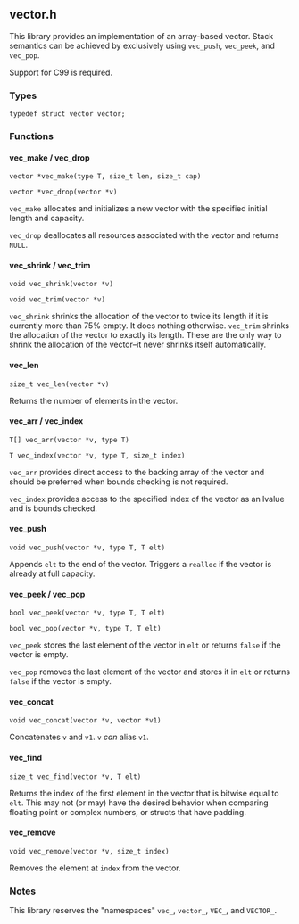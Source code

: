 ## vector.h
This library provides an implementation of an array-based vector. Stack
semantics can be achieved by exclusively using `vec_push`, `vec_peek`, and
`vec_pop`.

Support for C99 is required.

### Types
```
typedef struct vector vector;
```

### Functions
#### vec_make / vec_drop
```
vector *vec_make(type T, size_t len, size_t cap)

vector *vec_drop(vector *v)
```
`vec_make` allocates and initializes a new vector with the specified initial
length and capacity.

`vec_drop` deallocates all resources associated with the vector and returns
`NULL`.

#### vec_shrink / vec_trim
```
void vec_shrink(vector *v)

void vec_trim(vector *v)
```
`vec_shrink` shrinks the allocation of the vector to twice its length if it is
currently more than 75% empty. It does nothing otherwise. `vec_trim` shrinks
the allocation of the vector to exactly its length. These are the only way to
shrink the allocation of the vector–it never shrinks itself automatically.

#### vec_len
```
size_t vec_len(vector *v)
```
Returns the number of elements in the vector.

#### vec_arr / vec_index
```
T[] vec_arr(vector *v, type T)

T vec_index(vector *v, type T, size_t index)
```
`vec_arr` provides direct access to the backing array of the vector and should
be preferred when bounds checking is not required.

`vec_index` provides access to the specified index of the vector as an lvalue
and is bounds checked.

#### vec_push
```
void vec_push(vector *v, type T, T elt)
```
Appends `elt` to the end of the vector. Triggers a `realloc` if the vector is
already at full capacity.

#### vec_peek / vec_pop
```
bool vec_peek(vector *v, type T, T elt)

bool vec_pop(vector *v, type T, T elt)
```
`vec_peek` stores the last element of the vector in `elt` or returns `false` if
the vector is empty.

`vec_pop` removes the last element of the vector and stores it in `elt` or
returns `false` if the vector is empty.

#### vec_concat
```
void vec_concat(vector *v, vector *v1)
```
Concatenates `v` and `v1`. `v` *can* alias `v1`.

#### vec_find
```
size_t vec_find(vector *v, T elt)
```
Returns the index of the first element in the vector that is bitwise equal to
`elt`. This may not (or may) have the desired behavior when comparing floating
point or complex numbers, or structs that have padding.

#### vec_remove
```
void vec_remove(vector *v, size_t index)
```
Removes the element at `index` from the vector.

### Notes
This library reserves the "namespaces" `vec_`, `vector_`, `VEC_`, and
`VECTOR_`.
